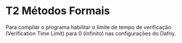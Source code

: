 # T2 Métodos Formais  
Para compilar o programa habilitar o limite de tempo de verificação (Verification Time Limit) para 0 (infinito) nas configurações do Dafny.
